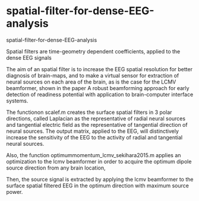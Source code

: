 # spatial-filter-for-dense-EEG-analysis

spatial-filter-for-dense-EEG-analysis

Spatial filters are time-geometry dependent coefficients, applied to the dense EEG signals


The aim of an spatial filter is to increase the EEG spatial resolution for better diagnosis of brain-maps, and to make a virtual sensor for extraction of neural sources on each area of the brain, as is the case for the LCMV beamformer, shown in the paper A robust beamforming approach for early detection of readiness potential with application to brain-computer interface systems.

The functionon scalef.m creates the surface spatial filters in 3 polar directions, called Laplacian as the representative of radial neural sources and tangential electric field as the representative of tangential direction of neural sources. 
The output matrix, applied to the EEG, will distinctively increase the sensitivity of the EEG to 
the activity of radial and tangential neural sources.


Also, the function optimummomentum_lcmv_sekihara2015.m applies an optimization to the lcmv beamformer in order to acquire the optimum dipole source direction from any brain location,

Then, the source signal is extracted by applying the lcmv beamformer to the surface spatial filtered EEG in the optimum direction with maximum source power.


